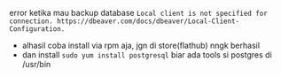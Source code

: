 error ketika mau backup database
`Local client is not specified for connection. https://dbeaver.com/docs/dbeaver/Local-Client-Configuration.`

- alhasil coba install via rpm aja, jgn di store(flathub)
  nngk berhasil
- dan install `sudo yum install postgresql` biar ada tools si postgres di /usr/bin
